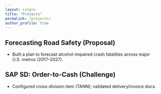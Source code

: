 ```yaml
---
layout: single
title: "Projects"
permalink: /projects/
author_profile: true
---
```


## Forecasting Road Safety (Proposal)
- Built a plan to forecast alcohol-impaired crash fatalities across major U.S. metros (2017–2027).
## SAP SD: Order-to-Cash (Challenge)
- Configured cross-division item (TANN); validated delivery/invoice docs.
